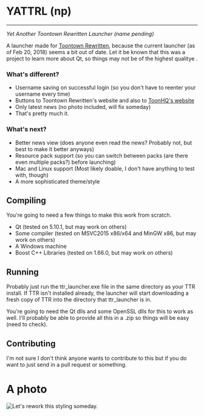 # YATTRL (np)
--------------

_Yet Another Toontown Rewritten Launcher (name pending)_

A launcher made for [Toontown Rewritten](https://www.toontownrewritten.com), because the current launcher (as of Feb 20, 2018) seems a bit out of date. Let it be known that this was a project to learn more about Qt, so things may not be of the highest qualitye .

### What's different? ###

* Username saving on successful login (so you don't have to reenter your username every time)
* Buttons to Toontown Rewritten's website and also to [ToonHQ's website](https://toonhq.org)
* Only latest news (no photo included, will fix someday)
* That's pretty much it.

### What's next? ###
* Better news view (does anyone even read the news? Probably not, but best to make it better anyways)
* Resource pack support (so you can switch between packs (are there even multiple packs?) before launching)
* Mac and Linux support (Most likely doable, I don't have anything to test with, though)
* A more sophisticated theme/style

## Compiling ##
You're going to need a few things to make this work from scratch.
* Qt (tested on 5.10.1, but may work on others)
* Some compiler (tested on MSVC2015 x86/x64 and MinGW x86, but may work on others)
* A Windows machine
* Boost C++ Libraries (tested on 1.66.0, but may work on others)

## Running ##
Probably just run the ttr_launcher.exe file in the same directory as your TTR install. If TTR isn't installed already, the launcher will start downloading a fresh copy of TTR into the directory that ttr_launcher is in.

You're going to need the Qt dlls and some OpenSSL dlls for this to work as well. I'll probably be able to provide all this in a .zip so things will be easy (need to check).

## Contributing ##
I'm not sure I don't think anyone wants to contribute to this but if you do want to just send in a pull request or something.

# A photo #
![Let's rework this styling someday.](https://i.imgur.com/fQmj1B8.png)
